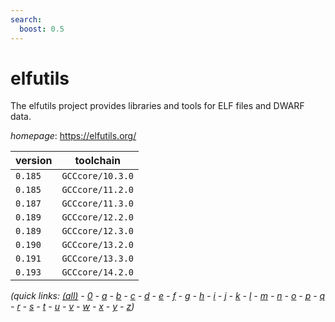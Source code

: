 ```yaml
---
search:
  boost: 0.5
---
```

# elfutils

The elfutils project provides libraries and tools for ELF files  and DWARF data.

*homepage*: <https://elfutils.org/>

version | toolchain
--------|----------
``0.185`` | ``GCCcore/10.3.0``
``0.185`` | ``GCCcore/11.2.0``
``0.187`` | ``GCCcore/11.3.0``
``0.189`` | ``GCCcore/12.2.0``
``0.189`` | ``GCCcore/12.3.0``
``0.190`` | ``GCCcore/13.2.0``
``0.191`` | ``GCCcore/13.3.0``
``0.193`` | ``GCCcore/14.2.0``


*(quick links: [(all)](../index.md) - [0](../0/index.md) - [a](../a/index.md) - [b](../b/index.md) - [c](../c/index.md) - [d](../d/index.md) - [e](../e/index.md) - [f](../f/index.md) - [g](../g/index.md) - [h](../h/index.md) - [i](../i/index.md) - [j](../j/index.md) - [k](../k/index.md) - [l](../l/index.md) - [m](../m/index.md) - [n](../n/index.md) - [o](../o/index.md) - [p](../p/index.md) - [q](../q/index.md) - [r](../r/index.md) - [s](../s/index.md) - [t](../t/index.md) - [u](../u/index.md) - [v](../v/index.md) - [w](../w/index.md) - [x](../x/index.md) - [y](../y/index.md) - [z](../z/index.md))*

